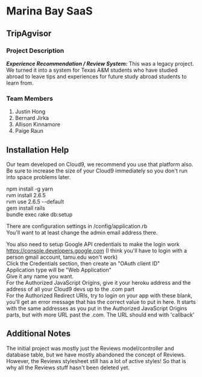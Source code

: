 # Marina Bay SaaS
## TripAgvisor
### Project Description
***Experience Recommendation / Review System:*** This was a legacy project. We turned it into a system for Texas A&M students who have studied abroad to leave tips and experiences for future study abroad students to learn from.

### Team Members
1. Justin Hong
2. Bernard Jirka
3. Allison Kinnamore
4. Paige Raun

## Installation Help
Our team developed on Cloud9, we recommend you use that platform also. Be sure to increase the size of your Cloud9 immediately so you don't run into space problems later.

npm install -g yarn  
rvm install 2.6.5  
rvm use 2.6.5 --default  
gem install rails  
bundle exec rake db:setup  

There are configuration settings in /config/application.rb  
You'll want to at least change the admin email address there.

You also need to setup Google API credentials to make the login work  
https://console.developers.google.com (I think you'll have to login with a person gmail account, tamu.edu won't work)  
Click the Credentials section, then create an "OAuth client ID"  
Application type will be "Web Application"  
Give it any name you want.  
For the Authorized JavaScript Origins, give it your heroku address and the address of all your Cloud9 devs up to the .com part  
For the Authorized Redirect URIs, try to login on your app with these blank, you'll get an error message that has the correct value to put in here. It starts with the same addresses as you put in the Authorized JavaScript Origins parts, but with more URL past the .com. The URL should end with 'callback'
## Additional Notes
The initial project was mostly just the Reviews model/controller and database table, but we have mostly abandoned the concept of Reviews. However, the Reviews stylesheet still has a lot of active styles! So that is why all the Reviews stuff hasn't been deleted yet.
